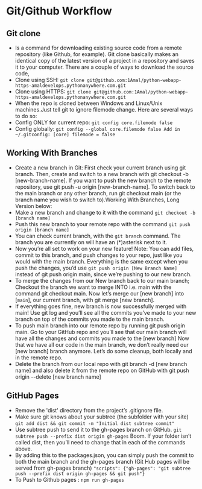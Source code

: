 # Git/Github Workflow

## Git clone

- Is a command for downloading existing source code from a remote repository (like Github, for example). Git clone basically makes an identical copy of the latest version of a project in a repository and saves it to your computer. There are a couple of ways to download the source code,
- Clone using SSH: `git clone git@github.com:1Amal/python-webapp-https-amaldevelops.pythonanywhere.com.git`
- Clone using HTTPS: `git clone git@github.com:1Amal/python-webapp-https-amaldevelops.pythonanywhere.com.git`
- When the repo is cloned between Windows and Linux/Unix machines.Just tell git to ignore filemode change. Here are several ways to do so:
- Config ONLY for current repo: `git config core.filemode false`
- Config globally: `git config --global core.filemode false Add in ~/.gitconfig: [core] filemode = false`

## Working With Branches

- Create a new branch in Git: First check your current branch using git branch. Then, create and switch to a new branch with git checkout -b [new-branch-name]. If you want to push the new branch to the remote repository, use git push -u origin [new-branch-name]. To switch back to the main branch or any other branch, run git checkout main (or the branch name you wish to switch to).Working With Branches, Long Version below:
- Make a new branch and change to it with the command `git checkout -b [branch name]`
- Push this new branch to your remote repo with the command `git push origin [branch name]`
- You can check current branch, with the `git branch` command. The branch you are currently on will have an (\*)asterisk next to it.
- Now you’re all set to work on your new feature! Note: You can add files, commit to this branch, and push changes to your repo, just like you would with the main branch. Everything is the same except when you push the changes, you’d use `git push origin [New Branch Name]` instead of git push origin main, since we’re pushing to our new branch.
- To merge the changes from our New branch back to our main branch; Checkout the branch we want to merge INTO i.e. main with the command git checkout main. Now let’s merge our [new branch] into [`main`], our current branch, with git merge [new branch].
- If everything goes fine, new branch is now successfully merged with main! Use git log and you’ll see all the commits you’ve made to your new branch on top of the commits you made to the main branch.
- To push main branch into our remote repo by running git push origin main.
  Go to your GitHub repo and you’ll see that our main branch will have all the changes and commits you made to the [new branch] Now that we have all our code in the main branch, we don’t really need our [new branch] branch anymore. Let’s do some cleanup, both locally and in the remote repo.
- Delete the branch from our local repo with git branch -d [new branch name] and also delete it from the remote repo on GitHub with git push origin --delete [new branch name]

## GitHub Pages

- Remove the 'dist' directory from the project’s .gitignore file.
- Make sure git knows about your subtree (the subfolder with your site) `git add dist && git commit -m "Initial dist subtree commit"`
- Use subtree push to send it to the gh-pages branch on GitHub. `git subtree push --prefix dist origin gh-pages` Boom. If your folder isn’t called dist, then you’ll need to change that in each of the commands above.
- By adding this to the packages.json, you can simply push the commit to both the main branch and the gh-pages branch (Git Hub pages will be served from gh-pages branch) `"scripts": {"gh-pages": "git subtree push --prefix dist origin gh-pages && git push"}`
- To Push to Github pages : `npm run gh-pages`
